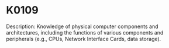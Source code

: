 # K0109
Description: Knowledge of physical computer components and architectures, including the functions of various components and peripherals (e.g., CPUs, Network Interface Cards, data storage).
